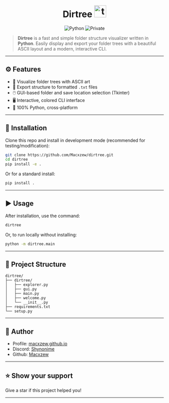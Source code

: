 <h1 align="center">Dirtree <img src="src/icon.ico" width="38px" alt="tree"/></h1>

<p align="center">
    <img alt="Python" src="https://img.shields.io/badge/python-3.9+-blue?logo=python">
    <img alt="Private" src="https://img.shields.io/badge/PRIVATE--PROJECT-not--licensed-lightgrey" />
</p>

> **Dirtree** is a fast and simple folder structure visualizer written in **Python**. Easily display and export your folder trees with a beautiful ASCII layout and a modern, interactive CLI.

---

## ⚙️ Features

- 🌲 Visualize folder trees with ASCII art
- 📝 Export structure to formatted `.txt` files
- 🖱️ GUI-based folder and save location selection (Tkinter)
- 🖥️ Interactive, colored CLI interface
- 🐍 100% Python, cross-platform

---

## 🚀 Installation

Clone this repo and install in development mode (recommended for testing/modification):

```bash
git clone https://github.com/Macxzew/dirtree.git
cd dirtree
pip install -e .
```

Or for a standard install:

```bash
pip install .
```

---

## ▶️ Usage

After installation, use the command:

```bash
dirtree
```

Or, to run locally without installing:

```bash
python -m dirtree.main
```

---

## 📁 Project Structure

```
dirtree/
├── dirtree/
│   ├── explorer.py
│   ├── gui.py
│   ├── main.py
│   ├── welcome.py
│   └── __init__.py
├── requirements.txt
└── setup.py
```

---

## 👤 Author

- Profile: [macxzew.github.io](https://macxzew.github.io)
- Discord: [Shynonime](https://discord.gg/YT7gU4FDkY)
- Github: [Macxzew](https://github.com/Macxzew)

---

## ⭐️ Show your support

Give a star if this project helped you!

---

